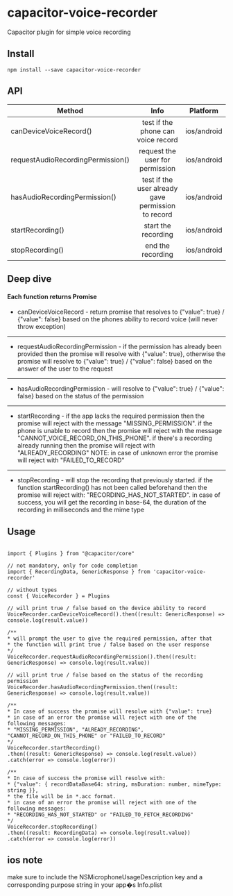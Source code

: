# capacitor-voice-recorder

Capacitor plugin for simple voice recording

## Install
```
npm install --save capacitor-voice-recorder
```

## API

| Method                            | Info                                               | Platform    |
| ----------------------------------|:--------------------------------------------------:|:-----------:|
| canDeviceVoiceRecord()            | test if the phone can voice record                 | ios/android |
| requestAudioRecordingPermission() | request the user for permission                    | ios/android |
| hasAudioRecordingPermission()     | test if the user already gave permission to record | ios/android |
| startRecording()                  | start the recording                                | ios/android |
| stopRecording()                   | end the recording                                  | ios/android |

## Deep dive
#### Each function returns Promise

* canDeviceVoiceRecord - return promise that resolves to {"value": true} / {"value": false} based
  on the phones ability to record voice (will never throw exception)
---
* requestAudioRecordingPermission -  if the permission has already been provided
  then the promise will resolve with {"value": true}, otherwise the promise will resolve
  to {"value": true} / {"value": false} based on the answer of the user to the request
---
* hasAudioRecordingPermission - will resolve to {"value": true} / {"value": false} based on the
  status of the permission
---
* startRecording - if the app lacks the required permission then
  the promise will reject with the message "MISSING_PERMISSION".
  if the phone is unable to record then the promise will reject
  with the message "CANNOT_VOICE_RECORD_ON_THIS_PHONE".
  if there's a recording already running then the promise will reject with "ALREADY_RECORDING"
  NOTE: in case of unknown error the promise will reject with "FAILED_TO_RECORD"
---
* stopRecording - will stop the recording that previously started. if the function startRecording()
  has not been called beforehand then the promise will reject with: "RECORDING_HAS_NOT_STARTED".
  in case of success, you will get the recording in base-64,
  the duration of the recording in milliseconds and the mime type
  
## Usage

```

import { Plugins } from "@capacitor/core"

// not mandatory, only for code completion
import { RecordingData, GenericResponse } from 'capacitor-voice-recorder'

// without types
const { VoiceRecorder } = Plugins

// will print true / false based on the device ability to record
VoiceRecorder.canDeviceVoiceRecord().then((result: GenericResponse) => console.log(result.value))

/** 
* will prompt the user to give the required permission, after that
* the function will print true / false based on the user response
*/
VoiceRecorder.requestAudioRecordingPermission().then((result: GenericResponse) => console.log(result.value))

// will print true / false based on the status of the recording permission
VoiceRecorder.hasAudioRecordingPermission.then((result: GenericResponse) => console.log(result.value))

/**
* In case of success the promise will resolve with {"value": true}
* in case of an error the promise will reject with one of the following messages:
* "MISSING_PERMISSION", "ALREADY_RECORDING", "CANNOT_RECORD_ON_THIS_PHONE" or "FAILED_TO_RECORD"
*/
VoiceRecorder.startRecording()
.then((result: GenericResponse) => console.log(result.value))
.catch(error => console.log(error))

/**
* In case of success the promise will resolve with:
* {"value": { recordDataBase64: string, msDuration: number, mimeType: string }},
* the file will be in *.acc format.
* in case of an error the promise will reject with one of the following messages:
* "RECORDING_HAS_NOT_STARTED" or "FAILED_TO_FETCH_RECORDING"
*/
VoiceRecorder.stopRecording()
.then((result: RecordingData) => console.log(result.value))
.catch(error => console.log(error))

```

## ios note
make sure to include the NSMicrophoneUsageDescription key
and a corresponding purpose string in your app�s Info.plist